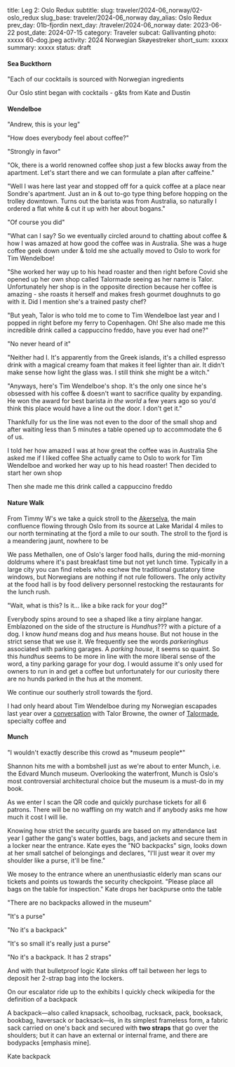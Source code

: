 title: Leg 2: Oslo Redux
subtitle: 
slug: traveler/2024-06_norway/02-oslo_redux
slug_base: traveler/2024-06_norway
day_alias: Oslo Redux
prev_day: 01b-fjordin
next_day: /traveler/2024-06_norway
date: 2023-06-22
post_date: 2024-07-15
category: Traveler
subcat: Gallivanting
photo: xxxxx 60-dog.jpeg
activity: 2024 Norwegian Sk&oslash;yestreker
short_sum: xxxxx
summary: xxxxx
status: draft


<h4 class="article-subheader">Sea Buckthorn</h4>
"Each of our cocktails is sourced with Norwegian ingredients



Our Oslo stint began with cocktails - g&ts from Kate and Dustin


<h4 class="article-subheader">Wendelboe</h4>
"Andrew, this is your leg"

"How does everybody feel about coffee?"

"Strongly in favor"

"Ok, there is a world renowned coffee shop just a few blocks away from the
apartment. Let's start there and we can formulate a plan after caffeine."



"Well I was here last year and stopped off for a quick coffee at a place near
Sondre's apartment. Just an in & out to-go type thing before hopping on the
trolley downtown. Turns out the barista was from Australia, so naturally I
ordered a flat white & cut it up with her about bogans."

"Of course you did"

"What can I say? So we eventually circled around to chatting about coffee & how
I was amazed at how good the coffee was in Australia. She was a huge coffee
geek down under & told me she actually moved to Oslo to work for Tim Wendelboe!

"She worked her way up to his head roaster and then right before Covid she
opened up her own shop called Talormade seeing as her name is Talor.
Unfortunately her shop is in the opposite direction because her coffee is
amazing - she roasts it herself and makes fresh gourmet doughnuts to go with
it. Did I mention she's a trained pasty chef?

"But yeah, Talor is who told me to come to Tim Wendelboe last year and I popped
in right before my ferry to Copenhagen. Oh! She also made me this incredible
drink called a cappuccino freddo, have you ever had one?"

"No never heard of it"

"Neither had I. It's apparently from the Greek islands, it's a chilled espresso
drink with a magical creamy foam that makes it feel lighter than air. It didn't
make sense how light the glass was. I still think she might be a witch."

"Anyways, here's Tim Wendelboe's shop. It's the only one since he's obsessed
with his coffee & doesn't want to sacrifice quality by expanding. He won the
award for best barista *in the world* a few years ago so you'd think this
place would have a line out the door. I don't get it."

Thankfully for us the line was not even to the door of the small shop and after
waiting less than 5 minutes a table opened up to accommodate the 6 of us.


I told her how amazed I was at how great the coffee was in Australia
She asked me if I liked coffee
She actually came to Oslo to work for Tim Wendelboe and worked her way up to his
head roaster! Then decided to start her own shop


Then she made me this drink called a cappuccino freddo


<h4 class="article-subheader">Nature Walk</h4>

From Timmy W's we take a quick stroll to the
<a href="/traveler/2023_05-scandinavia/05-oslo_nature?id=aker" target="_blank" rel="noopener noreferrer">Akerselva</a>,
the main confluence flowing through Oslo from its source at Lake Maridal
4 miles to our north terminating at the fjord a mile to our south.
The stroll to the fjord is a meandering jaunt, nowhere to be

We pass Methallen, one of Oslo's larger food halls, during the mid-morning
doldrums where it's past breakfast time but not yet lunch time. Typically in a
large city you can find rebels who eschew the traditional gustatory time
windows, but Norwegians are nothing if not rule followers. The only activity at
the food hall is by food delivery personnel restocking the restaurants for
the lunch rush.

"Wait, what is this? Is it... like a bike rack for your dog?"

Everybody spins around to see a   shaped like a tiny airplane hangar.
Emblazoned on the side of the structure is *Hundhus*??? with a picture of a
dog. I know *hund* means dog and *hus* means house. But not house in the strict
sense that we use it. We frequently see the words *parkeringhus* associated with
parking garages. A *parking house*, it seems so quaint. So this *hundhus* seems
to be more in line with the more liberal sense of the word, a tiny parking
garage for your dog. I would assume it's only used for owners to run in and
get a coffee but unfortunately for our curiosity there are no hunds parked in
the hus at the moment.

We continue our southerly stroll towards the fjord.







I had only heard about Tim Wendelboe during my Norwegian escapades last year
over a <a href="/traveler/2023_05-scandinavia/07-oslo_gastro?id=talormade" target="_blank" rel="noopener noreferrer">conversation</a>
with Talor Browne, the owner of 
<a href="https://talormade.no/" target="_blank" rel="noopener noreferrer">Talormade</a>,
specialty coffee and 


<h4 class="article-subheader">Munch</h4>
"I wouldn't exactly describe this crowd as *museum people*"

Shannon hits me with a bombshell just as we're about to enter
<span class="skewed">Munch</span>, i.e. the Edvard Munch museum. Overlooking the
waterfront, <span class="skewed">Munch</span> is Oslo's most controversial
architectural choice but the museum is a must-do in my book.

As we enter I scan the QR code and quickly purchase tickets for all 6 patrons.
There will be no waffling on my watch and if anybody asks me how much it cost
I will lie.

Knowing how strict the security guards are based on my attendance last year I
gather the gang's water bottles, bags, and jackets and secure them in a locker
near the entrance. Kate eyes the "NO backpacks" sign, looks down at her small
satchel of belongings and declares, "I'll just wear it over my shoulder like a
purse, it'll be fine."

We mosey to the entrance where an unenthusiastic elderly man scans our tickets
and points us towards the security checkpoint. "Please place all bags on the
table for inspection." Kate drops her backpurse onto the table

"There are no backpacks allowed in the museum"

"It's a purse"

"No it's a backpack"

"It's so small it's really just a purse"

"No it's a backpack. It has 2 straps"

And with that bulletproof logic Kate slinks off tail between her legs to deposit
her 2-strap bag into the lockers.

On our escalator ride up to the exhibits I quickly check wikipedia for the
definition of a backpack

<div class="block-quote">
A backpack—also called knapsack, schoolbag, rucksack, pack, booksack, bookbag,
haversack or backsack—is, in its simplest frameless form, a fabric sack carried
on one's back and secured with <b>two straps</b> that go over the shoulders; but
it can have an external or internal frame, and there are bodypacks
[emphasis mine].
</div>

Kate backpack

